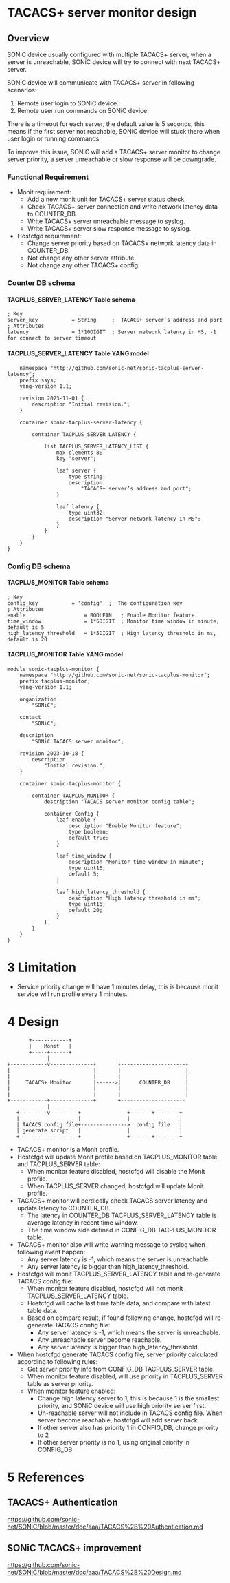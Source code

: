# TACACS+ server monitor design

## Overview

SONiC device usually configured with multiple TACACS+ server, when a server is unreachable, SONiC device will try to connect with next TACACS+ server.

SONiC device will communicate with TACACS+ server in following scenarios:
1. Remote user login to SONiC device.
2. Remote user run commands on SONiC device.

There is a timeout for each server, the default value is 5 seconds, this means if the first server not reachable, SONiC device will stuck there when user login or running commands.

To improve this issue, SONiC will add a TACACS+ server monitor to change server priority, a server unreachable or slow response will be downgrade.

### Functional Requirement
- Monit requirement:
    - Add a new monit unit for TACACS+ server status check.
    - Check TACACS+ server connection and write network latency data to COUNTER_DB.
    - Write TACACS+ server unreachable message to syslog.
    - Write TACACS+ server slow response message to syslog.
- Hostcfgd requirement:
    - Change server priority based on TACACS+ network latency data in COUNTER_DB.
    - Not change any other server attribute.
    - Not change any other TACACS+ config.

### Counter DB schema
#### TACPLUS_SERVER_LATENCY Table schema
```
; Key
server_key           = String     ;  TACACS+ server’s address and port
; Attributes
latency              = 1*10DIGIT  ; Server network latency in MS, -1 for connect to server timeout
```

#### TACPLUS_SERVER_LATENCY Table YANG model
```yangmodule sonic-tacplus-server-latency {
    namespace "http://github.com/sonic-net/sonic-tacplus-server-latency";
    prefix ssys;
    yang-version 1.1;

    revision 2023-11-01 {
        description "Initial revision.";
    }

    container sonic-tacplus-server-latency {

        container TACPLUS_SERVER_LATENCY {

            list TACPLUS_SERVER_LATENCY_LIST {
                max-elements 8;
                key "server";

                leaf server {
                    type string;
                    description
                        "TACACS+ server’s address and port";
                }

                leaf latency {
                    type uint32;
                    description "Server network latency in MS";
                }
            }
        }
    }
}
```

### Config DB schema
#### TACPLUS_MONITOR Table schema
```
; Key
config_key           = 'config'  ;  The configuration key
; Attributes
enable                   = BOOLEAN   ; Enable Monitor feature
time_window              = 1*5DIGIT  ; Monitor time window in minute, default is 5
high_latency_threshold   = 1*5DIGIT  ; High latency threshold in ms, default is 20
```

#### TACPLUS_MONITOR Table YANG model
```yang
module sonic-tacplus-monitor {
    namespace "http://github.com/sonic-net/sonic-tacplus-monitor";
    prefix tacplus-monitor;
    yang-version 1.1;

    organization
        "SONiC";

    contact
        "SONiC";

    description
        "SONiC TACACS server monitor";

    revision 2023-10-18 {
        description
            "Initial revision.";
    }

    container sonic-tacplus-monitor {

        container TACPLUS_MONITOR {
            description "TACACS server monitor config table";

            container Config {
                leaf enable {
                    description "Enable Monitor feature";
                    type boolean;
                    default true;
                }

                leaf time_window {
                    description "Monitor time window in minute";
                    type uint16;
                    default 5;
                }

                leaf high_latency_threshold {
                    description "High latency threshold in ms";
                    type uint16;
                    default 20;
                }
            }
        }
    }
}
```

# 3 Limitation

- Service priority change will have 1 minutes delay, this is because monit service will run profile every 1 minutes.

# 4 Design

```
       +------------+ 
       |    Monit   | 
       +-----+------+  
             |          
+------------v--------------+       +---------------------+
|                           |       |                     |
|                           |       |                     |
|     TACACS+ Monitor       |------>|      COUNTER_DB     |
|                           |       |                     |
|                           |       |                     |
+------------+--------------+       +---------------------
             |                                
   +---------v---------+               +-------+--------+
   |                   |               |                |
   | TACACS config file+--------------->  config file   |
   | generate script   |               |                |
   +-------------------+               +-------+--------+

```
- TACACS+ monitor is a Monit profile.
- Hostcfgd will update Monit profile based on TACPLUS_MONITOR table and TACPLUS_SERVER table:
    - When monitor feature disabled, hostcfgd will disable the Monit profile.
    - When TACPLUS_SERVER changed, hostcfgd will update Monit profile.
- TACACS+ monitor will perdically check TACACS server latency and update latency to COUNTER_DB.
    - The latency in COUNTER_DB TACPLUS_SERVER_LATENCY table is average latency in recent time window.
    - The time window side defined in CONFIG_DB TACPLUS_MONITOR table.
- TACACS+ monitor also will write warning message to syslog when following event happen:
    - Any server latency is -1, which means the server is unreachable.
    - Any server latency is bigger than high_latency_threshold.
- Hostcfgd will monit TACPLUS_SERVER_LATENCY table and re-generate TACACS config file:
    - When monitor feature disabled, hostcfgd will not monit TACPLUS_SERVER_LATENCY table.
    - Hostcfgd will cache last time table data, and compare with latest table data.
    - Based on compare result, if found following change, hostcfgd will re-generate TACACS config file:
        - Any server latency is -1, which means the server is unreachable.
        - Any unreachable server become reachable.
        - Any server latency is bigger than high_latency_threshold.
- When hostcfgd generate TACACS config file, server priority calculated according to following rules:
    - Get server priority info from CONFIG_DB TACPLUS_SERVER table.
    - When monitor feature disabled, will use priority in TACPLUS_SERVER table as server priority.
    - When monitor feature enabled:
        - Change high latency server to 1, this is because 1 is the smallest priority, and SONiC device will use high priority server first.
        - Un-reachable server will not include in TACACS config file. When server become reachable, hostcfgd will add server back.
        - If other server also has priority 1 in CONFIG_DB, change priority to 2
        - If other server priority is no 1, using original priority in CONFIG_DB

# 5 References

## TACACS+ Authentication
https://github.com/sonic-net/SONiC/blob/master/doc/aaa/TACACS%2B%20Authentication.md
## SONiC TACACS+ improvement
https://github.com/sonic-net/SONiC/blob/master/doc/aaa/TACACS%2B%20Design.md
